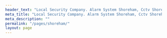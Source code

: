 ```yaml
---
header_text: "Local Security Company. Alarm System Shoreham, Cctv Shoreham."
meta_title: "Local Security Company. Alarm System Shoreham, Cctv Shoreham."
meta_description: ""
permalink: "/pages/shoreham/"
layout: page
---
```


